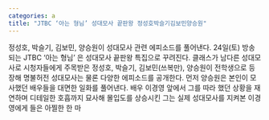 ```yaml
---
categories: a
title: "JTBC ‘아는 형님’ 성대모사 끝판왕 정성호박슬기김보민양승원"
---
```

정성호, 박슬기, 김보민, 양승원이 성대모사 관련 에피소드를 풀어낸다. 24일(토) 방송되는 JTBC ‘아는 형님’ 은 성대모사 끝판왕 특집으로 꾸려진다. 클래스가 남다른 성대모사로 시청자들에게 주목받은 정성호, 박슬기, 김보민(쓰복만), 양승원이 전학생으로 등장해 명불허전 성대모사는 물론 다양한 에피소드를 공개한다. 먼저 양승원은 본인이 모사했던 배우들을 대면한 일화를 풀어낸다. 배우 이경영 앞에서 그를 따라 했던 상황을 재연하며 디테일한 호흡까지 묘사해 몰입도를 상승시킨 그는 실제 성대모사를 지켜본 이경영에게 들은 아찔한 한 마